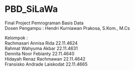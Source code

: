 # PBD_SiLaWa
Final Project Pemrograman Basis Data <br>
Dosen Pengampu : Hendri Kurniawan Prakosa, S.Kom., M.Cs <br>

Kelompok :  <br>
Rachmasari Annisa Rida        22.11.4624 <br>
Rahmat Wahyuma Akbar		      22.11.4631 <br>
Dennita Noor Febianty		      22.11.4640 <br>
Hidayah Renaz Rachmawan	      22.11.4642 <br>
Fransisko Andrade Laiskodat	  22.11.4665 
